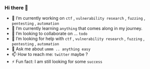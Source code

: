 ### Hi there 👋

- 🔭 I’m currently working on `ctf` , `vulnerability research` , `fuzzing` , `pentesting` , `automation`
- 🌱 I’m currently learning `anything` that comes along in my journey.
- 👯 I’m looking to collaborate on ... `todo`
- 🤔 I’m looking for help with  `ctf` , `vulnerability research` , `fuzzing` , `pentesting` , `automation`
- 💬 Ask me about `ummm .. anything easy`
- 📫 How to reach me: `twitter` maybe ? 
- ⚡ Fun fact: I am still looking for some `success`

